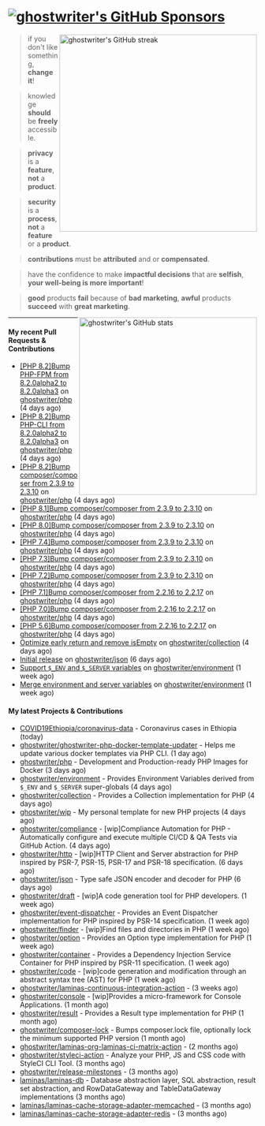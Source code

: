 # [![ghostwriter's GitHub Sponsors](https://img.shields.io/github/sponsors/ghostwriter?label=GitHub+Sponsors&style=flat-square&logo=GitHub%20Sponsors)](https://github.com/sponsors/ghostwriter)

<img alt="ghostwriter's GitHub streak" width="400px" align="right" src="https://github-readme-streak-stats.herokuapp.com/?cache_seconds=1800&user=ghostwriter">

> if you don't like something, **change it**!

> knowledge **should** be **freely** accessible.

> **privacy** is a **feature**, **not** a **product**.

> **security** is a **process**, **not** a **feature** or a **product**.

> **contributions** must be **attributed** and or **compensated**.

> have the confidence to make **impactful decisions** that are **selfish**, **your well-being is more important**!

> **good** products **fail** because of **bad marketing**, **awful** products **succeed** with **great marketing**.

<img alt="ghostwriter's GitHub stats" width="360px" align="right" src="https://github-readme-stats.vercel.app/api?cache_seconds=1800&username=ghostwriter&show_icons=true&count_private=true&hide_title=true&hide_rank=true&icon_color=333">

---

#### My recent Pull Requests & Contributions

- [[PHP 8.2]Bump PHP-FPM from 8.2.0alpha2 to 8.2.0alpha3](https://github.com/ghostwriter/php/pull/100) on [ghostwriter/php](https://github.com/ghostwriter/php) (4 days ago)
- [[PHP 8.2]Bump PHP-CLI from 8.2.0alpha2 to 8.2.0alpha3](https://github.com/ghostwriter/php/pull/99) on [ghostwriter/php](https://github.com/ghostwriter/php) (4 days ago)
- [[PHP 8.2]Bump composer/composer from 2.3.9 to 2.3.10](https://github.com/ghostwriter/php/pull/98) on [ghostwriter/php](https://github.com/ghostwriter/php) (4 days ago)
- [[PHP 8.1]Bump composer/composer from 2.3.9 to 2.3.10](https://github.com/ghostwriter/php/pull/97) on [ghostwriter/php](https://github.com/ghostwriter/php) (4 days ago)
- [[PHP 8.0]Bump composer/composer from 2.3.9 to 2.3.10](https://github.com/ghostwriter/php/pull/96) on [ghostwriter/php](https://github.com/ghostwriter/php) (4 days ago)
- [[PHP 7.4]Bump composer/composer from 2.3.9 to 2.3.10](https://github.com/ghostwriter/php/pull/95) on [ghostwriter/php](https://github.com/ghostwriter/php) (4 days ago)
- [[PHP 7.3]Bump composer/composer from 2.3.9 to 2.3.10](https://github.com/ghostwriter/php/pull/94) on [ghostwriter/php](https://github.com/ghostwriter/php) (4 days ago)
- [[PHP 7.2]Bump composer/composer from 2.3.9 to 2.3.10](https://github.com/ghostwriter/php/pull/93) on [ghostwriter/php](https://github.com/ghostwriter/php) (4 days ago)
- [[PHP 7.1]Bump composer/composer from 2.2.16 to 2.2.17](https://github.com/ghostwriter/php/pull/92) on [ghostwriter/php](https://github.com/ghostwriter/php) (4 days ago)
- [[PHP 7.0]Bump composer/composer from 2.2.16 to 2.2.17](https://github.com/ghostwriter/php/pull/91) on [ghostwriter/php](https://github.com/ghostwriter/php) (4 days ago)
- [[PHP 5.6]Bump composer/composer from 2.2.16 to 2.2.17](https://github.com/ghostwriter/php/pull/90) on [ghostwriter/php](https://github.com/ghostwriter/php) (4 days ago)
- [Optimize early return and remove isEmpty](https://github.com/ghostwriter/collection/pull/2) on [ghostwriter/collection](https://github.com/ghostwriter/collection) (4 days ago)
- [Initial release](https://github.com/ghostwriter/json/pull/1) on [ghostwriter/json](https://github.com/ghostwriter/json) (6 days ago)
- [Support `$_ENV` and `$_SERVER` variables](https://github.com/ghostwriter/environment/pull/5) on [ghostwriter/environment](https://github.com/ghostwriter/environment) (1 week ago)
- [Merge environment and server variables](https://github.com/ghostwriter/environment/pull/4) on [ghostwriter/environment](https://github.com/ghostwriter/environment) (1 week ago)

#### My latest Projects & Contributions

- [COVID19Ethiopia/coronavirus-data](https://github.com/COVID19Ethiopia/coronavirus-data) - Coronavirus cases in Ethiopia (today)
- [ghostwriter/ghostwriter-php-docker-template-updater](https://github.com/ghostwriter/ghostwriter-php-docker-template-updater) - Helps me update various docker templates via PHP CLI. (1 day ago)
- [ghostwriter/php](https://github.com/ghostwriter/php) - Development and Production-ready PHP Images for Docker (3 days ago)
- [ghostwriter/environment](https://github.com/ghostwriter/environment) - Provides Environment Variables derived from `$_ENV` and `$_SERVER` super-globals (4 days ago)
- [ghostwriter/collection](https://github.com/ghostwriter/collection) - Provides a Collection implementation for PHP (4 days ago)
- [ghostwriter/wip](https://github.com/ghostwriter/wip) - My personal template for new PHP projects (4 days ago)
- [ghostwriter/compliance](https://github.com/ghostwriter/compliance) - [wip]Compliance Automation for PHP - Automatically configure and execute multiple CI/CD &amp; QA Tests via GitHub Action. (4 days ago)
- [ghostwriter/http](https://github.com/ghostwriter/http) - [wip]HTTP Client and Server abstraction for PHP inspired by PSR-7, PSR-15, PSR-17 and PSR-18 specification. (6 days ago)
- [ghostwriter/json](https://github.com/ghostwriter/json) - Type safe JSON encoder and decoder for PHP (6 days ago)
- [ghostwriter/draft](https://github.com/ghostwriter/draft) - [wip]A code generation tool for PHP developers. (1 week ago)
- [ghostwriter/event-dispatcher](https://github.com/ghostwriter/event-dispatcher) - Provides an Event Dispatcher implementation for PHP inspired by PSR-14 specification. (1 week ago)
- [ghostwriter/finder](https://github.com/ghostwriter/finder) - [wip]Find files and directories in PHP (1 week ago)
- [ghostwriter/option](https://github.com/ghostwriter/option) - Provides an Option type implementation for PHP (1 week ago)
- [ghostwriter/container](https://github.com/ghostwriter/container) - Provides a Dependency Injection Service Container for PHP inspired by PSR-11 specification. (1 week ago)
- [ghostwriter/code](https://github.com/ghostwriter/code) - [wip]code generation and modification through an abstract syntax tree (AST) for PHP (1 week ago)
- [ghostwriter/laminas-continuous-integration-action](https://github.com/ghostwriter/laminas-continuous-integration-action) -  (3 weeks ago)
- [ghostwriter/console](https://github.com/ghostwriter/console) - [wip]Provides a micro-framework for Console Applications. (1 month ago)
- [ghostwriter/result](https://github.com/ghostwriter/result) - Provides a Result type implementation for PHP (1 month ago)
- [ghostwriter/composer-lock](https://github.com/ghostwriter/composer-lock) - Bumps composer.lock file, optionally lock the minimum supported PHP version (1 month ago)
- [ghostwriter/laminas-org-laminas-ci-matrix-action](https://github.com/ghostwriter/laminas-org-laminas-ci-matrix-action) -  (2 months ago)
- [ghostwriter/styleci-action](https://github.com/ghostwriter/styleci-action) - Analyze your PHP, JS and CSS code with StyleCI CLI Tool. (3 months ago)
- [ghostwriter/release-milestones](https://github.com/ghostwriter/release-milestones) -  (3 months ago)
- [laminas/laminas-db](https://github.com/laminas/laminas-db) - Database abstraction layer, SQL abstraction, result set abstraction, and RowDataGateway and TableDataGateway implementations (3 months ago)
- [laminas/laminas-cache-storage-adapter-memcached](https://github.com/laminas/laminas-cache-storage-adapter-memcached) -  (3 months ago)
- [laminas/laminas-cache-storage-adapter-redis](https://github.com/laminas/laminas-cache-storage-adapter-redis) -  (3 months ago)
